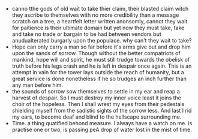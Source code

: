  - canno tthe gods of old wait to take thier claim, their blasted claim witch they ascribe to themselves with no more credibility than a message scratch on a tree, a heartfelt letter written anonsomly, cannot they wait for paitience is their ultimate domain but yet now they must take, take and take no trade or bargain to be had between vendors but anudualterated burgarly upon the populace. why can't they wait to take?
 - Hope can only carry a man so far before it's arms give out and drop him upon the sands of sorrow. Though without the better compatriots of mankind, hope will and spirit, he must still trudge towards the obelisk of truth before his legs crash and he is left in despair once again. This is an attempt in vain for the tower lays outside the reach of humanity, but a great service is done nonetheless if he so trudges an inch further than any man before him. 
 - the sounds of sorrow sow themselves to settle in my ear and reap a harvest of despair. So I must destroy my inner voice least it joins the choir of the hopeless. Then I shall wrest my eyes from their pedestals shielding myself from the sadistic sights of the sorrow less. And last I rid my ears, to become deaf and blind to the hellscape surrounding me.
 - Time. a thing quatified behond measure. I always have a watch on me. is practise one or two, is passing peA drop of water lost in the mist of time.
<!--stackedit_data:
eyJoaXN0b3J5IjpbMzkyODgzODczLC0xNzkwNzgzNDU2XX0=
-->